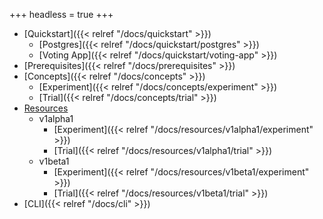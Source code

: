 +++
headless = true
+++

- [Quickstart]({{< relref "/docs/quickstart" >}})
  - [Postgres]({{< relref "/docs/quickstart/postgres" >}})
  - [Voting App]({{< relref "/docs/quickstart/voting-app" >}})
- [Prerequisites]({{< relref "/docs/prerequisites" >}})
- [Concepts]({{< relref "/docs/concepts" >}})
  - [Experiment]({{< relref "/docs/concepts/experiment" >}})
  - [Trial]({{< relref "/docs/concepts/trial" >}})
- [Resources]()
  - v1alpha1
    - [Experiment]({{< relref "/docs/resources/v1alpha1/experiment" >}})
    - [Trial]({{< relref "/docs/resources/v1alpha1/trial" >}})
  - v1beta1
    - [Experiment]({{< relref "/docs/resources/v1beta1/experiment" >}})
    - [Trial]({{< relref "/docs/resources/v1beta1/trial" >}})
- [CLI]({{< relref "/docs/cli" >}})
